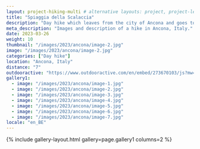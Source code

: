 ```yaml
---
layout: project-hiking-multi # alternative layouts: project, project-left, project-right, project-top
title: "Spiaggia della Scalaccia"
description: "Day hike which leaves from the city of Ancona and goes to the Spiaggia della Scalaccia."
meta_description: "Images and description of a hike in Ancona, Italy."
date: 2023-03-26
weight: 10
thumbnail: "/images/2023/ancona/image-2.jpg"
image: "/images/2023/ancona/image-2.jpg"
categories: ["Day hike"]
location: "Ancona, Italy"
distance: "7"
outdooractive: "https://www.outdooractive.com/en/embed/273670103/js?mw=false&usr=4imcb1&key=USR-LKA30EGO-EMWGMIS4-4OSSTG7J"
gallery1:
  - image: "/images/2023/ancona/image-1.jpg"
  - image: "/images/2023/ancona/image-2.jpg"
  - image: "/images/2023/ancona/image-3.jpg"
  - image: "/images/2023/ancona/image-4.jpg"
  - image: "/images/2023/ancona/image-5.jpg"
  - image: "/images/2023/ancona/image-6.jpg"
  - image: "/images/2023/ancona/image-7.jpg"
locale: "en_BE"
---
```


{% include gallery-layout.html gallery=page.gallery1 columns=2 %}

